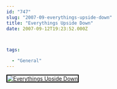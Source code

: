 ```yaml
---
id: "747"
slug: "2007-09-everythings-upside-down"
title: "Everythings Upside Down"
date: 2007-09-12T19:23:52.000Z



tags:

  - "General"
---
```

<div class="sqs-html-content">
  <div style="float: left; margin-right: 10px; margin-bottom: 10px;"> <a href="http://www.flickr.com/photos/mclazarus/1367722105/" title="Everythings Upside Down"><img src="http://farm2.static.flickr.com/1314/1367722105_1ceb8271ca_m.jpg" alt="Everythings Upside Down" style="border: solid 2px #000000;" /></a>
</div>
<p><br clear="all" /></p>
</div>
